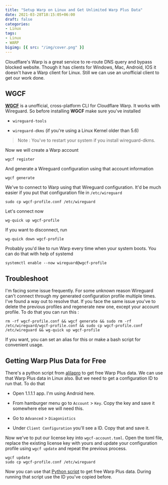 ```yaml
---
title: "Setup Warp on Linux and Get Unlimited Warp Plus Data"
date: 2021-03-28T18:15:05+06:00
draft: false
categories:
- Linux
tags:
- Linux
- WARP
bigimg: [{ src: "/img/cover.png" }]
---
```

Cloudflare's Warp is a great service to re-route DNS query and bypass blocked website. Though it has clients for Windows, Mac, Android, IOS it doesn't have a Warp client for Linux. Still we can use an unofficial client to get our work done.


## WGCF

[**WGCF**](https://github.com/ViRb3/wgcf) is a unofficial, cross-platform CLI for Cloudflare Warp. It works with Wireguard. So before installing **WGCF** make sure you've installed

- `wireguard-tools`

- `wireguard-dkms` (if you're using a Linux Kernel older than 5.6)

> Note : You've to restart your system if you install wireguard-dkms.



Now we will create a Warp account

```Code
wgcf register
```

And generate a Wireguard configuration using that account information

```Code
wgcf generate
```

We've to connect to Warp using that Wireguard configuration. It'd be much easier if you put that configuration file in `/etc/wireguard`

```Code
sudo cp wgcf-profile.conf /etc/wireguard
```

Let's connect now

```Code
wg-quick up wgcf-profile
```

 If you want to disconnect, run

```Code
wg-quick down wgcf-profile
```

Probably you'd like to run Warp every time when your system boots. You can do that with help of systemd

```Code
systemctl enable --now wireguard@wgcf-profile
```


## Troubleshoot

I'm facing some issue frequently. For some unknown reason Wireguard can't connect through my generated configuration profile multiple times. I've found a way out to resolve that. If you face the same issue you've to delete the previous profiles and regenerate new one, except your account profile. To do that you can run this :

```Code
rm -rf wgcf-profile.conf && wgcf generate && sudo rm -rf /etc/wireguard/wgcf-profile.conf && sudo cp wgcf-profile.conf /etc/wireguard && wg-quick up wgcf-profile
```

If you want, you can set an alias for this or make a bash script for convenient usage.

## Getting Warp Plus Data for Free

There's a python script from [alilapro](https://github.com/ALIILAPRO/warp-plus-cloudflare) to get free Warp Plus data. We can use that Warp Plus data in Linux also. But we need to get a configuration ID to run that. To do that

- Open 1.1.1.1 app. I'm using Android here.

- From hamburger menu go to `Account` > `Key`. Copy the key and save it somewhere else we will need this.

- Go to `Advanced` > `Diagonistics`

- Under `Client Configuration` you'll see a ID. Copy that and save it.

Now we've to put our license key into `wgcf-account.toml`. Open the toml file, replace the existing license key with yours and update your configuration profile using `wgcf update` and repeat the previous process.

```Code
wgcf update
sudo cp wgcf-profile.conf /etc/wireguard
```

Now you can use that [Python script](https://github.com/ALIILAPRO/warp-plus-cloudflare/blob/master/wp-plus.py) to get free Warp Plus data. During running that script use the ID you've copied before.
